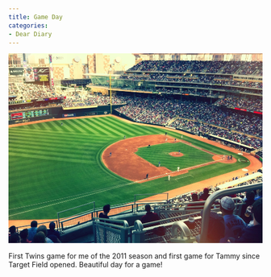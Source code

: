 ```yaml
---
title: Game Day
categories:
- Dear Diary
---
```


![](/assets/posts/2011/game-day.jpg)
  



First Twins game for me of the 2011 season and first game for Tammy since Target Field opened. Beautiful day for a game!
